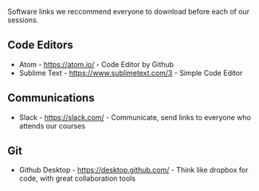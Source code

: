 Software links we reccommend everyone to download before each of our sessions.

## Code Editors
- Atom - https://atom.io/ - Code Editor by Github
- Sublime Text - https://www.sublimetext.com/3 - Simple Code Editor

## Communications
- Slack - https://slack.com/ - Communicate, send links to everyone who attends our courses

## Git 
- Github Desktop - https://desktop.github.com/ - Think like dropbox for code, with great collaboration tools
